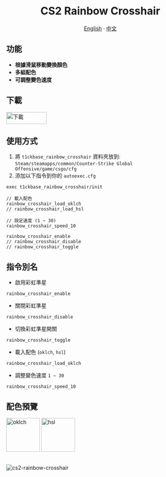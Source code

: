 <div id="toc">
  <ul align="center" style="list-style: none">
    <summary>
      <h1>
        CS2 Rainbow Crosshair
      </h1>
    </summary>
  </ul>
</div>
<p align="center">
  <a href="/#readme">English</a>
  ·
  <a href="/zh-TW.md">中文</a>
</p>

## 功能

- **根據滑鼠移動變換顏色**
- **多組配色**
- **可調整變色速度**

## 下載

<a href="https://github.com/T1ckbase/cs2-rainbow-crosshair/releases/latest/download/t1ckbase_rainbow_crosshair.zip">
  <picture>
    <source media="(prefers-color-scheme: dark)" srcset="./assets/download-button-dark.svg">
    <img src="./assets/download-button-light.svg" alt="下載" width="108" height="32">
  </picture>
</a>

## 使用方式

1. 將 `t1ckbase_rainbow_crosshair` 資料夾放到: `Steam/steamapps/common/Counter-Strike Global Offensive/game/csgo/cfg`
2. 添加以下指令到你的 `autoexec.cfg`

```
exec t1ckbase_rainbow_crosshair/init

// 載入配色
rainbow_crosshair_load_oklch
// rainbow_crosshair_load_hsl

// 設定速度 (1 ~ 30)
rainbow_crosshair_speed_10

rainbow_crosshair_enable
// rainbow_crosshair_disable
// rainbow_crosshair_toggle
```

## 指令別名

- 啟用彩虹準星

```
rainbow_crosshair_enable
```

- 關閉彩虹準星

```
rainbow_crosshair_disable
```

- 切換彩虹準星開關

```
rainbow_crosshair_toggle
```

- 載入配色 (`oklch`, `hsl`)

```
rainbow_crosshair_load_oklch
```

- 調整變色速度 `1 ~ 30`

```
rainbow_crosshair_speed_10
```

## 配色預覽

<div>
  <img src="./assets/oklch.svg" width="90px" height="90px" alt="oklch">
  <img src="./assets/hsl.svg" width="90px" height="90px" alt="hsl">
</div>

<br/>

![cs2-rainbow-crosshair](https://github.com/T1ckbase/cs2-rainbow-crosshair/assets/146760065/6a01bc8a-d4c8-48ad-b6ed-f93c4a2c1b64)
